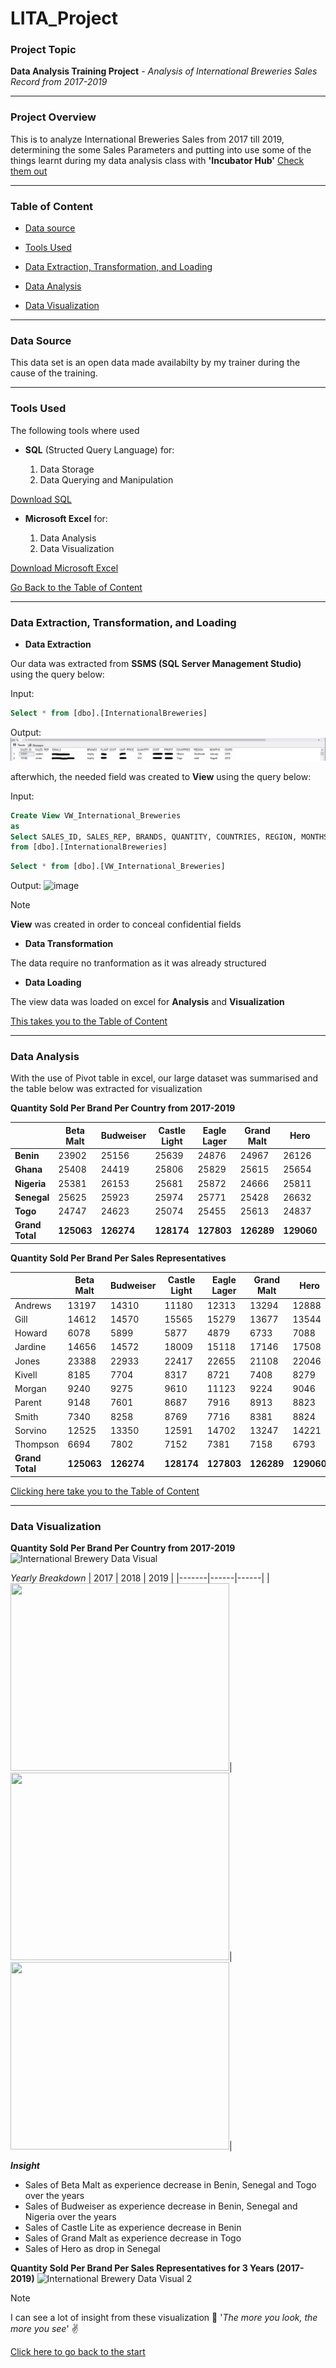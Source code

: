 # LITA_Project

### Project Topic
**Data Analysis Training Project** - *Analysis of International Breweries Sales Record from 2017-2019*

-----------------------

### Project Overview
This is to analyze International Breweries Sales from 2017 till 2019, determining the some Sales Parameters and putting into use some of the things learnt during my data analysis class with **'Incubator Hub'**   [Check them out](https://theincubatorng.org/)

 ------------------------
 
### Table of Content

- [Data source](#Data-source)

- [Tools Used](#Tools-Used)

- [Data Extraction, Transformation, and Loading](#Data-Extraction-Transformation-and-Loading)

- [Data Analysis](#Data-Analysis)

- [Data Visualization](#Data-Visualization)

-------------------------------------------------------------

### Data Source

This data set is an open data made availabilty by my trainer during the cause of the training.

-----------------------------------------------------------------

### Tools Used

The following tools where used

- **SQL** (Structed Query Language) for:

    1. Data Storage
    2. Data Querying and Manipulation

[Download SQL](https://www.microsoft.com/en-us/sql-server/sql-server-downloads)

 - **Microsoft Excel** for:

    1. Data Analysis
    2. Data Visualization

[Download Microsoft Excel](https://microsoft-excel-2016.en.download.it/#google_vignette)

[Go Back to the Table of Content](#Table-of-Content)

------------------------

### Data Extraction, Transformation, and Loading

- **Data Extraction**

Our data was extracted from **SSMS (SQL Server Management Studio)** using the query below:

Input:
```SQL 
Select * from [dbo].[InternationalBreweries]
```

Output:
![Image](https://github.com/A-Odunayo/LITA_Project/blob/main/International%20Brewery%20Data%20Output.PNG)

afterwhich, the needed field was created to **View** using the query below:

Input:
```SQL 
Create View VW_International_Breweries
as
Select SALES_ID, SALES_REP, BRANDS, QUANTITY, COUNTRIES, REGION, MONTHS, YEARS
from [dbo].[InternationalBreweries]
```

```SQL
Select * from [dbo].[VW_International_Breweries]
```

Output:
![image](https://github.com/user-attachments/assets/746da6e6-d8c9-4f2d-a491-0afa1ae3ebb2)

> [!Note]
> **View** was created in order to conceal confidential fields

- **Data Transformation**

The data require no tranformation as it was already structured

- **Data Loading**

The view data was loaded on excel for **Analysis** and **Visualization**

[This takes you to the Table of Content](#Table-of-Content)

----

### Data Analysis

With the use of Pivot table in excel, our large dataset was summarised and the table below was extracted for visualization

**Quantity Sold Per Brand Per Country from 2017-2019**					

|     |Beta Malt|Budweiser|Castle Light|Eagle Lager|Grand Malt| Hero |Trophy|
|-----|---------|---------|------------|-----------|----------| ---- |------|
|**Benin**|23902|25156|25639|24876|24967|26126|25658|176324|
|**Ghana**|25408|24419|25806|25829|25615|25654|25524|178255|
|**Nigeria**|25381|26153|25681|25872|24666|25811|25743|179307|
|**Senegal**|25625|25923|25974|25771|25428|26632|25575|180928|
|**Togo**|24747|24623|25074|25455|25613|24837|25559|175908|
|**Grand Total**|**125063**|**126274**|**128174**|**127803**|**126289**|**129060**|**128059**|


**Quantity Sold Per Brand Per Sales Representatives**		

|     |Beta Malt|Budweiser|Castle Light|Eagle Lager|Grand Malt| Hero |Trophy|
|-----|---------|---------|------------|-----------|----------| ---- |------|
|Andrews|	13197|	14310|	11180|	12313|	13294|	12888|	12716|	
|Gill| 14612|	14570|	15565|	15279|	13677|	13544|	14042	|
|Howard|	6078|	5899|	5877|	4879|	6733|	7088|	5033	|
|Jardine|	14656|	14572|	18009|	15118|	17146|	17508|	17734	|
|Jones|	23388|	22933|	22417|	22655|	21108|	22046|	23333|	
|Kivell|	8185|	7704|	8317|	8721|	7408|	8279|	9641	|
|Morgan|	9240|	9275|	9610|	11123|	9224|	9046|	10045|	
|Parent|	9148|	7601|	8687|	7916|	8913|	8823|	8148|	
|Smith|	7340|	8258|	8769|	7716|	8381|	8824|	9658	|
|Sorvino|	12525|	13350|	12591|	14702|	13247|	14221|	10877	|
|Thompson|	6694|	7802|	7152|	7381|	7158|	6793|	6832	
|**Grand Total**|**125063**|**126274**|**128174**|**127803**|**126289**|**129060**|**128059**|

[Clicking here take you to the Table of Content](#Table-of-Content)

---

### Data Visualization
**Quantity Sold Per Brand Per Country from 2017-2019**	
![International Brewery Data Visual](https://github.com/user-attachments/assets/322de59f-d0ac-400c-b78d-6383301b3fb9)

*Yearly Breakdown*
| 2017  | 2018 | 2019 |
|-------|------|------|
|<img src="https://github.com/user-attachments/assets/e503d66b-1529-4704-8fab-9d1b50e50b6d" width="350" height="300"/>|<img src="https://github.com/user-attachments/assets/95e78634-f954-4903-b6a8-aedfbb834e06" width="350" height="300"/>|<img src="https://github.com/user-attachments/assets/9c542d80-e722-47a0-bfef-732e2a1e4d7f" width="350" height="300"/>|

***Insight***
- Sales of Beta Malt as experience decrease in Benin, Senegal and Togo over the years 
- Sales of Budweiser as experience decrease in Benin, Senegal and Nigeria over the years
- Sales of Castle Lite as experience decrease in Benin
- Sales of Grand Malt as experience decrease in Togo
- Sales of Hero as drop in Senegal


**Quantity Sold Per Brand Per Sales Representatives for 3 Years (2017-2019)**
![International Brewery Data Visual 2](https://github.com/user-attachments/assets/d07c4c8f-c7a6-4849-a4d0-fb6c1c05b669)

> [!Note]
> I can see a lot of insight from these visualization 🥰
> '*The more you look, the more you see*' ✌️ 

[Click here to go back to the start](#LITA_Project)


